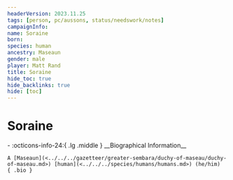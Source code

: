 ```yaml
---
headerVersion: 2023.11.25
tags: [person, pc/aussons, status/needswork/notes]
campaignInfo:
name: Soraine
born:
species: human
ancestry: Maseaun
gender: male
player: Matt Rand
title: Soraine
hide_toc: true
hide_backlinks: true
hide: [toc]
---
```

# Soraine
<div class="grid cards ext-narrow-margin ext-one-column" markdown>
- :octicons-info-24:{ .lg .middle } __Biographical Information__

    A [Maseaun](<../../../gazetteer/greater-sembara/duchy-of-maseau/duchy-of-maseau.md>) [human](<../../../species/humans/humans.md>) (he/him)  
    { .bio }

</div>


